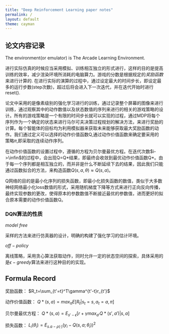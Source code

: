 ```yaml
---
title: "Deep Reinforcement Learning paper notes"
permalink: /
layout: default
theme: cayman
---
```

<script type="text/javascript" src="http://cdn.mathjax.org/mathjax/latest/MathJax.js?config=default"></script>

## 论文内容记录
The environment(or emulator) is The Arcade Learning Environment.

进行实际仿真的时候应当采用模拟、训练相互独立的形式进行，这样的目的是提高训练的效率，减少渲染环境所消耗的电脑算力。游戏的分数是根据规定的*奖励函数*来进行计算的.
在进行实际的演算的过程中，通过设定最大的时间步长，即设定最多的运行步数(step次数)，超过后将会进入下一次迭代，并在迭代开始时进行reset().

论文中采用的是像素级别的强化学习进行的训练，通过记录整个屏幕的图像来进行训练，通过观察其中的动作数值以及状态数值的序列来进行的相关的游戏策略的设计。所有的游戏策略是一个有限的时间步长就可以实现的过程，通过MDP将每个序列作为一个确定的状态来进行马尔可夫决策过程规划的解决方法，来进行奖励的计算。每个智能体的目标均为利用模拟器来获取未来能够获取最大奖励函数的动作。我们通过定义可以选择的动作价值函数Q,通过动作价值函数来确定要采用的策略$\pi$,即采取的连续动作序列。

在动作价值函数的设置过程中，遵循的方程为贝尔曼最优方程。在迭代次数$i->\infin$的过程中，会出现Q=Q\*结果，即最终会收敛到最优动作价值函数Q*。由于每一个序列都是相互独立的，而并非是什么不断延续下去的结果，因此我们只能通过函数拟合的方法，来构造函数$Q(s,a,\theta)\approx Q(s,a)$。

Q网络的目的是最小化序列的损失函数，即最小化损失函数的数值，类似于大多数神经网络最小化loss数值的形式，采用随机梯度下降等方式来进行正向反向传播，最终实现参数的更改，使得原本的参数数值不断接近最优的参数值，进而更好的拟合原本需要的动作价值函数Q。

### DQN算法的性质

$model\ free$

采样的方法来进行仿真器的设计，明确的构建了强化学习的估计环境。

$off-policy$

离线策略，采用贪心算法获取动作，同时允许一定的状态空间的探索，具体采用的是$\epsilon-greedy$算法来进行这种目的的实现。

## Formula Record

奖励函数：
$R_t=\sum_{t'=t}^T\gamma^{t'-t}r_{t'}$

动作价值函数：
$Q*(s,a)=max_{\pi}E[R_t|s_t=s,a_t=a,\pi]$

贝尔曼最优方程：
$Q*(s,a)=E_{s'-\epsilon}[r+\gamma max_{a'}Q*(s',a')|s,a]$

损失函数：
$L_i(\theta_i)=E_{s.a-\rho(·)}(y_i-Q(s,a;\theta_i))^2$

